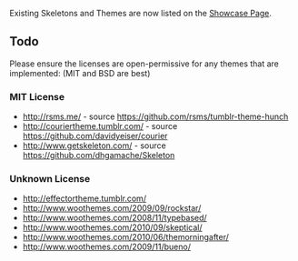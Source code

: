Existing Skeletons and Themes are now listed on the [Showcase Page](https://github.com/bevry/docpad/wiki/Showcase).

## Todo

Please ensure the licenses are open-permissive for any themes that are implemented: (MIT and BSD are best)

### MIT License

- http://rsms.me/ - source https://github.com/rsms/tumblr-theme-hunch
- http://couriertheme.tumblr.com/ - source https://github.com/davidyeiser/courier
- http://www.getskeleton.com/ - source https://github.com/dhgamache/Skeleton


### Unknown License

- http://effectortheme.tumblr.com/
- http://www.woothemes.com/2009/09/rockstar/
- http://www.woothemes.com/2008/11/typebased/
- http://www.woothemes.com/2010/09/skeptical/
- http://www.woothemes.com/2010/06/themorningafter/
- http://www.woothemes.com/2009/11/bueno/